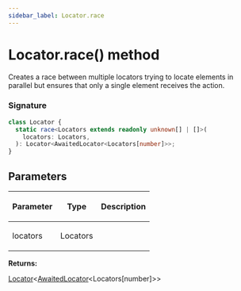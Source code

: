 ```yaml
---
sidebar_label: Locator.race
---
```


# Locator.race() method

Creates a race between multiple locators trying to locate elements in parallel but ensures that only a single element receives the action.

### Signature

```typescript
class Locator {
  static race<Locators extends readonly unknown[] | []>(
    locators: Locators,
  ): Locator<AwaitedLocator<Locators[number]>>;
}
```

## Parameters

<table><thead><tr><th>

Parameter

</th><th>

Type

</th><th>

Description

</th></tr></thead>
<tbody><tr><td>

locators

</td><td>

Locators

</td><td>

</td></tr>
</tbody></table>

**Returns:**

[Locator](./puppeteer.locator.md)&lt;[AwaitedLocator](./puppeteer.awaitedlocator.md)&lt;Locators\[number\]&gt;&gt;
